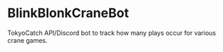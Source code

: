 # BlinkBlonkCraneBot

TokyoCatch API/Discord bot to track how many plays occur for various crane games.